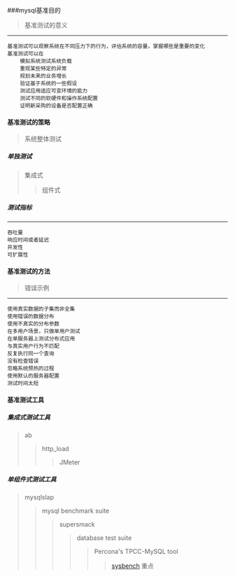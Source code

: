 ###mysql基准目的
> 基准测试的意义
  ---
    基准测试可以观察系统在不同压力下的行为，评估系统的容量，掌握哪些是重要的变化
    基准测试可以在
        模拟系统测试系统负载
        重现某些特定的异常
        规划未来的业务增长
        验证基于系统的一些假设
        测试应用适应可变环境的能力
        测试不同的软硬件和操作系统配置
        证明新采购的设备是否配置正确
#### 基准测试的策略
> 系统整体测试
##### 单独测试
> 集成式
>> 组件式
##### 测试指标
---
    吞吐量
    响应时间或者延迟
    并发性
    可扩展性 
#### 基准测试的方法
> 错误示例
 ---
    使用真实数据的子集而非全集
    使用错误的数据分布
    使用不真实的分布参数
    在多用户场景，只做单用户测试
    在单服务器上测试分布式应用
    与真实用户行为不匹配
    反复执行同一个查询
    没有检查错误
    忽略系统预热的过程
    使用默认的服务器配置
    测试时间太短    
#### 基准测试工具
##### 集成式测试工具
>ab
>> http_load
>>>JMeter
##### 单组件式测试工具
> mysqlslap
>> mysql benchmark suite
>>>  supersmack
>>>> database test suite
>>>>> Percona's TPCC-MySQL tool
>>>>>> [sysbench](sysbench) 重点

